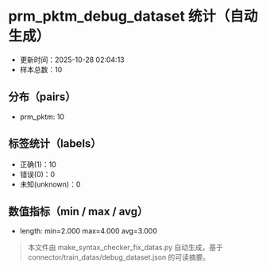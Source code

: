 # prm_pktm_debug_dataset 统计（自动生成）

- 更新时间：2025-10-28 02:04:13
- 样本总数：10

## 分布（pairs）
- prm_pktm: 10

## 标签统计（labels）
- 正确(1)：10
- 错误(0)：0
- 未知(unknown)：0

## 数值指标（min / max / avg）
- length: min=2.000 max=4.000 avg=3.000

> 本文件由 make_syntax_checker_fix_datas.py 自动生成，基于 connector/train_datas/debug_dataset.json 的可读摘要。